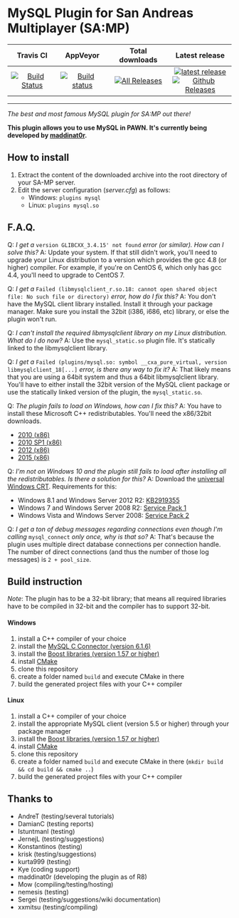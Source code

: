 # MySQL Plugin for San Andreas Multiplayer (SA:MP)

| Travis CI | AppVeyor | Total downloads | Latest release |
| :---: | :---: | :---: | :---: |
|  [![Build Status](https://travis-ci.org/pBlueG/SA-MP-MySQL.svg?branch=master)](https://travis-ci.org/pBlueG/SA-MP-MySQL)   |  [![Build status](https://ci.appveyor.com/api/projects/status/xssdxu7wp8l3q2mk/branch/master?svg=true)](https://ci.appveyor.com/project/maddinat0r/sa-mp-mysql/branch/master)  |  [![All Releases](https://img.shields.io/github/downloads/pBlueG/SA-MP-MySQL/total.svg?maxAge=86400)](https://github.com/pBlueG/SA-MP-MySQL/releases)  |  [![latest release](https://img.shields.io/github/release/pBlueG/SA-MP-MySQL.svg?maxAge=86400)](https://github.com/pBlueG/SA-MP-MySQL/releases) <br> [![Github Releases](https://img.shields.io/github/downloads/pBlueG/SA-MP-MySQL/latest/total.svg?maxAge=86400)](https://github.com/pBlueG/SA-MP-MySQL/releases)  |
-------------------------------------------------
*The best and most famous MySQL plugin for SA:MP out there!*

**This plugin allows you to use MySQL in PAWN. It's currently being developed by [maddinat0r](https://github.com/maddinat0r).**

How to install
--------------
1. Extract the content of the downloaded archive into the root directory of your SA-MP server.
2. Edit the server configuration (*server.cfg*) as follows:
   - Windows: `plugins mysql`
   - Linux: `plugins mysql.so`

F.A.Q.
------
Q: *I get a* `version GLIBCXX_3.4.15' not found` *error (or similar). How can I solve this?*
A: Update your system. If that still didn't work, you'll need to upgrade your Linux distribution to a version which provides the gcc 4.8 (or higher) compiler. For example, if you're on CentOS 6, which only has gcc 4.4, you'll need to upgrade to CentOS 7.

Q: *I get a* `Failed (libmysqlclient_r.so.18: cannot open shared object file: No such file or directory)` *error, how do I fix this?*
A: You don't have the MySQL client library installed. Install it through your package manager. Make sure you install the 32bit (i386, i686, etc) library, or else the plugin won't run.

Q: *I can't install the required libmysqlclient library on my Linux distribution. What do I do now?*
A: Use the `mysql_static.so` plugin file. It's statically linked to the libmysqlclient library.

Q: *I get a* `Failed (plugins/mysql.so: symbol __cxa_pure_virtual, version libmysqlclient_18[...]` *error, is there any way to fix it?*
A: That likely means that you are using a 64bit system and thus a 64bit libmysqlclient library. You'll have to either install the 32bit version of the MySQL client package or use the statically linked version of the plugin, the `mysql_static.so`.

Q: *The plugin fails to load on Windows, how can I fix this?*
A: You have to install these Microsoft C++ redistributables. You'll need the x86/32bit downloads.
   - [2010 (x86)](http://www.microsoft.com/en-us/download/details.aspx?id=5555)
   - [2010 SP1 (x86)](http://www.microsoft.com/en-us/download/details.aspx?id=8328)
   - [2012 (x86)](http://www.microsoft.com/en-us/download/details.aspx?id=30679)
   - [2015 (x86)](https://www.microsoft.com/en-US/download/details.aspx?id=48145)

Q: *I'm not on Windows 10 and the plugin still fails to load after installing all the redistributables. Is there a solution for this?*
A: Download the [universal Windows CRT](https://www.microsoft.com/en-US/download/details.aspx?id=48234). Requirements for this:
 - Windows 8.1 and Windows Server 2012 R2: [KB2919355](https://support.microsoft.com/en-us/kb/2919355)
 - Windows 7 and Windows Server 2008 R2: [Service Pack 1](https://support.microsoft.com/en-us/kb/976932)
 - Windows Vista and Windows Server 2008: [Service Pack 2](https://support.microsoft.com/en-us/kb/948465)

Q: *I get a ton of debug messages regarding connections even though I'm calling* `mysql_connect` *only once, why is that so?*
A: That's because the plugin uses multiple direct database connections per connection handle. The number of direct connections (and thus the number of those log messages) is `2 + pool_size`.

Build instruction
---------------
*Note*: The plugin has to be a 32-bit library; that means all required libraries have to be compiled in 32-bit and the compiler has to support 32-bit.
#### Windows
1. install a C++ compiler of your choice
2. install the [MySQL C Connector (version 6.1.6)](http://dev.mysql.com/downloads/connector/c/)
3. install the [Boost libraries (version 1.57 or higher)](http://www.boost.org/users/download/)
4. install [CMake](http://www.cmake.org/)
5. clone this repository
6. create a folder named `build` and execute CMake in there
7. build the generated project files with your C++ compiler

#### Linux
1. install a C++ compiler of your choice
2. install the appropriate MySQL client (version 5.5 or higher) through your package manager
3. install the [Boost libraries (version 1.57 or higher)](http://www.boost.org/users/download/)
4. install [CMake](http://www.cmake.org/)
5. clone this repository
6. create a folder named `build` and execute CMake in there (`mkdir build && cd build && cmake ..`)
7. build the generated project files with your C++ compiler

Thanks to
---------
- AndreT (testing/several tutorials)
- DamianC (testing reports)
- IstuntmanI (testing)
- JernejL (testing/suggestions)
- Konstantinos (testing)
- krisk (testing/suggestions)
- kurta999 (testing)
- Kye (coding support)
- maddinat0r (developing the plugin as of R8)
- Mow (compiling/testing/hosting)
- nemesis (testing)
- Sergei (testing/suggestions/wiki documentation)
- xxmitsu (testing/compiling)
